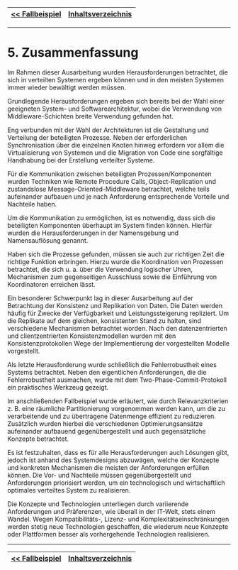 | [<< Fallbeispiel](06_fallbeispiel.md) | [Inhaltsverzeichnis](02_toc.md) |
| ------------------------------------- | ------------------------------- |


---

# 5. Zusammenfassung

Im Rahmen dieser Ausarbeitung wurden Herausforderungen betrachtet, die sich in verteilten Systemen ergeben können und in den meisten Systemen immer wieder bewältigt werden müssen.

Grundlegende Herausforderungen ergeben sich bereits bei der Wahl einer geeigneten System- und Softwarearchitektur, wobei die Verwendung von Middleware-Schichten breite Verwendung gefunden hat.

Eng verbunden mit der Wahl der Architekturen ist die Gestaltung und Verteilung der beteiligten Prozesse. Neben der erforderlichen Synchronisation über die einzelnen Knoten hinweg erfordern vor allem die Virtualisierung von Systemen und die Migration von Code eine sorgfältige Handhabung bei der Erstellung verteilter Systeme.

Für die Kommunikation zwischen beteiligten Prozessen/Komponenten wurden Techniken wie Remote Procedure Calls, Object-Replication und zustandslose Message-Oriented-Middleware betrachtet, welche teils aufeinander aufbauen und je nach Anforderung entsprechende Vorteile und Nachteile haben.

Um die Kommunikation zu ermöglichen, ist es notwendig, dass sich die beteiligten Komponenten überhaupt im System finden können. Hierfür wurden die Herausforderungen in der Namensgebung und Namensauflösung genannt.

Haben sich die Prozesse gefunden, müssen sie auch zur richtigen Zeit die richtige Funktion erbringen. Hierzu wurde die Koordination von Prozessen betrachtet, die sich u. a. über die Verwendung logischer Uhren, Mechanismen zum gegenseitigen Ausschluss sowie die Einführung von Koordinatoren erreichen lässt.

Ein besonderer Schwerpunkt lag in dieser Ausarbeitung auf der Betrachtung der Konsistenz und Replikation von Daten. Die Daten werden häufig für Zwecke der Verfügbarkeit und Leistungssteigerung repliziert. Um die Replikate auf dem gleichen, konsistenten Stand zu halten, sind verschiedene Mechanismen betrachtet worden. Nach den datenzentrierten und clientzentrierten Konsistenzmodellen wurden mit den Konsistenzprotokollen Wege der Implementierung der vorgestellten Modelle vorgestellt.

Als letzte Herausforderung wurde schließlich die Fehlerrobustheit eines Systems betrachtet. Neben den eigentlichen Anforderungen, die die Fehlerrobustheit ausmachen, wurde mit dem Two-Phase-Commit-Protokoll ein praktisches Werkzeug gezeigt.

Im anschließenden Fallbeispiel wurde erläutert, wie durch Relevanzkriterien z. B. eine räumliche Partitionierung vorgenommen werden kann, um die zu verarbeitende und zu übertragene Datenmenge effizient zu reduzieren. Zusätzlich wurden hierbei die verschiedenen Optimierungsansätze aufeinander aufbauend gegenübergestellt und auch gegensätzliche Konzepte betrachtet.

Es ist festzuhalten, dass es für alle Herausforderungen auch Lösungen gibt, jedoch ist anhand des Systemdesigns abzuwägen, welche der Konzepte und konkreten Mechanismen die meisten der Anforderungen erfüllen können. Die Vor- und Nachteile müssen gegenübergestellt und Anforderungen priorisiert werden, um ein technologisch und wirtschaftlich optimales verteiltes System zu realisieren.

Die Konzepte und Technologien unterliegen durch variierende Anforderungen und Präferenzen, wie überall in der IT-Welt, stets einem Wandel. Wegen Kompatibilitäts-, Lizenz- und Komplexitätseinschränkungen werden stetig neue Technologien geschaffen, die wiederum neue Konzepte oder Plattformen besser als vorhergehende Technologien realisieren.

---

| [<< Fallbeispiel](06_fallbeispiel.md) | [Inhaltsverzeichnis](02_toc.md) |
| ------------------------------------- | ------------------------------- |

